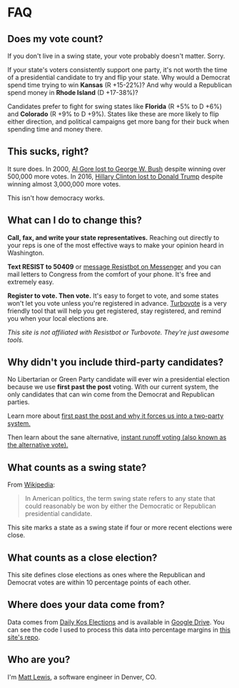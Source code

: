 # FAQ

## Does my vote count?

If you don't live in a swing state, your vote probably doesn't matter. Sorry.

If your state's voters consistently support one party, it's not worth the time of a presidential candidate to try and flip your state. Why would a Democrat spend time trying to win **Kansas** (<span class="rep-red">R +15-22%</span>)? And why would a Republican spend money in **Rhode Island** (<span class="dem-blu">D +17-38%</span>)?

Candidates prefer to fight for swing states like **Florida** (<span class="rep-red">R +5%</span> to <span class="dem-blu">D +6%</span>) and **Colorado** (<span class="rep-red">R +9%</span> to <span class="dem-blu">D +9%</span>). States like these are more likely to flip either direction, and political campaigns get more bang for their buck when spending time and money there.

## This sucks, right?

It sure does. In 2000, [Al Gore lost to George W. Bush](https://www.wikiwand.com/en/United_States_presidential_elections_in_which_the_winner_lost_the_popular_vote#/2000:_George_W._Bush) despite winning over 500,000 more votes. In 2016, [Hillary Clinton lost to Donald Trump](https://www.wikiwand.com/en/United_States_presidential_elections_in_which_the_winner_lost_the_popular_vote#/2016:_Donald_Trump) despite winning almost 3,000,000 more votes.

This isn't how democracy works.

## What can I do to change this?

**Call, fax, and write your state representatives.** Reaching out directly to your reps is one of the most effective ways to make your opinion heard in Washington.

**Text RESIST to 50409** or [message Resistbot on Messenger](http://m.me/resistbot/) and you can mail letters to Congress from the comfort of your phone. It's free and extremely easy.

**Register to vote. Then vote.** It's easy to forget to vote, and some states won't let you vote unless you're registered in advance. [Turbovote](https://turbovote.org/) is a very friendly tool that will help you get registered, stay registered, and remind you when your local elections are.

*This site is not affiliated with Resistbot or Turbovote. They're just awesome tools.*

## Why didn't you include third-party candidates?

No Libertarian or Green Party candidate will ever win a presidential election because we use **first past the post** voting. With our current system, the only candidates that can win come from the Democrat and Republican parties.

Learn more about [first past the post and why it forces us into a two-party system.](https://www.youtube.com/watch?v=s7tWHJfhiyo)

Then learn about the sane alternative, [instant runoff voting (also known as the alternative vote).](https://www.youtube.com/watch?v=3Y3jE3B8HsE)

## What counts as a **swing state**?

From [Wikipedia](https://www.wikiwand.com/en/Swing_state):

> In American politics, the term swing state refers to any state that could reasonably be won by either the Democratic or Republican presidential candidate.

This site marks a state as a swing state if four or more recent elections were close.

## What counts as a **close** election?

This site defines close elections as ones where the Republican and Democrat votes are within 10 percentage points of each other.

## Where does your data come from?

Data comes from [Daily Kos Elections](http://www.dailykos.com/story/2016/11/25/1601042/-Nerd-Alert-This-spreadsheet-contains-every-presidential-election-by-state-from-1828-to-2016) and is available in [Google Drive](https://docs.google.com/spreadsheets/d/1D-edaVHTnZNhVU840EPUhz3Cgd7m39Urx7HM8Pq6Pus/edit#gid=29622862). You can see the code I used to process this data into percentage margins in [this site's repo](https://github.com/mplewis/whyvote.us/tree/master/data).

## Who are you?

I'm [Matt Lewis](http://mplewis.com), a software engineer in Denver, CO.
